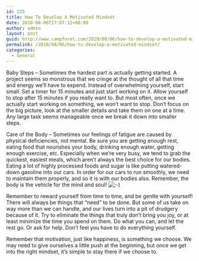 ```yaml
---
id: 225
title: How To Develop A Motivated Mindset
date: 2010-08-06T17:07:12+00:00
author: admin
layout: post
guid: http://www.campforet.com/2010/08/06/how-to-develop-a-motivated-mindset/
permalink: /2010/08/06/how-to-develop-a-motivated-mindset/
categories:
  - General
---
```

Baby Steps &#8211; Sometimes the hardest part is actually getting started. A project seems so monstrous that we cringe at the thought of all that time and energy we&#8217;ll have to expend. Instead of overwhelming yourself, start small. Set a timer for 15 minutes and just start working on it. Allow yourself to stop after 15 minutes if you really want to. But most often, once we actually start working on something, we won&#8217;t want to stop. Don&#8217;t focus on the big picture, look at the smaller details and take them on one at a time. Any large task seems manageable once we break it down into smaller steps.

Care of the Body &#8211; Sometimes our feelings of fatigue are caused by physical deficiencies, not mental. Be sure you are getting enough rest, eating food that nourishes your body, drinking enough water, getting enough exercise, etc. Especially when we&#8217;re very busy, we tend to grab the quickest, easiest meals, which aren&#8217;t always the best choice for our bodies. Eating a lot of highly processed foods and sugar is like putting watered-down gasoline into our cars. In order for our cars to run smoothly, we need to maintain them properly, and so it is with our bodies also. Remember, the body is the vehicle for the mind and soul!  <img src='http://www.campforet.com/wp-includes/images/smilies/icon_wink.gif' alt=';-)' class='wp-smiley' />

Remember to reward yourself from time to time, and be gentle with yourself! There will always be things that &#8220;need&#8221; to be done. But some of us take on way more than we can handle, and our lives turn into a pit of drudgery because of it. Try to eliminate the things that truly don&#8217;t bring you joy, or at least minimize the time you spend on them. Do what you can, and let the rest go. Or ask for help. Don&#8217;t feel you have to do everything yourself.

Remember that motivation, just like happiness, is something we choose. We may need to give ourselves a little push at the beginning, but once we get into the right mindset, it&#8217;s simple to stay there if we choose to.